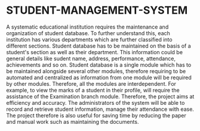 # STUDENT-MANAGEMENT-SYSTEM

A systematic educational institution requires the maintenance and organization
of student database. To further understand this, each institution has various
departments which are further classified into different sections. Student database
has to be maintained on the basis of a student's section as well as their department.
This information could be general details like sudent name, address, performance,
attendance, achievements and so on. Student database is a single module which has
to be maintained alongside several other modules, therefore requiring to be automated
and centralized as information from one module will be required by other modules.
Therefore, all the modules are interdependent.
For example, to view the marks of a student in their profile, will require the
assistance of the Examination branch module. Therefore, the project aims at efficiency
and accuracy. The administrators of the system will be able to record and retrieve
student information, manage their attendance with ease. The project therefore is
also useful for saving time by reducing the paper and manual work such as maintaining
the documents.
